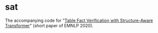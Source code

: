 # sat
The accompanying code for "[Table Fact Verification with Structure-Aware Transformer](https://www.aclweb.org/anthology/2020.emnlp-main.126/)" (short paper of EMNLP 2020).

